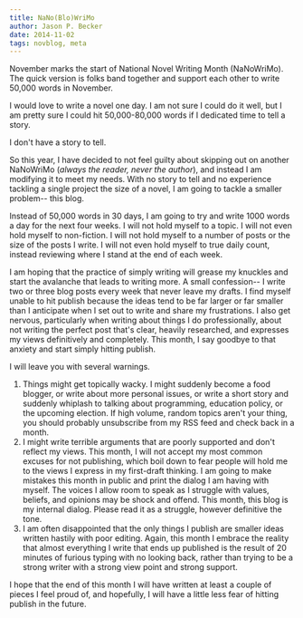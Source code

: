 ```yaml
---
title: NaNo(Blo)WriMo
author: Jason P. Becker
date: 2014-11-02
tags: novblog, meta
---
```


November marks the start of National Novel Writing Month (NaNoWriMo). The quick version is folks band together and support each other to write 50,000 words in November.

I would love to write a novel one day. I am not sure I could do it well, but I am pretty sure I could hit 50,000-80,000 words if I dedicated time to tell a story.

I don't have a story to tell.

So this year, I have decided to not feel guilty about skipping out on another NaNoWriMo (*always the reader, never the author*), and instead I am modifying it to meet my needs. With no story to tell and no experience tackling a single project the size of a novel, I am going to tackle a smaller problem-- this blog.

Instead of 50,000 words in 30 days, I am going to try and write 1000 words a day for the next four weeks. I will not hold myself to a topic. I will not even hold myself to non-fiction. I will not hold myself to a number of posts or the size of the posts I write. I will not even hold myself to true daily count, instead reviewing where I stand at the end of each week.

I am hoping that the practice of simply writing will grease my knuckles and start the avalanche that leads to writing more. A small confession-- I write two or three blog posts every week that never leave my drafts. I find myself unable to hit publish because the ideas tend to be far larger or far smaller than I anticipate when I set out to write and share my frustrations. I also get nervous, particularly when writing about things I do professionally, about not writing the perfect post that's clear, heavily researched, and expresses my views definitively and completely. This month, I say goodbye to that anxiety and start simply hitting publish.

I will leave you with several warnings.

1. Things might get topically wacky. I might suddenly become a food blogger, or write about more personal issues, or write a short story and suddenly whiplash to talking about programming, education policy, or the upcoming election. If high volume, random topics aren't your thing, you should probably unsubscribe from my RSS feed and check back in a month.
2. I might write terrible arguments that are poorly supported and don't reflect my views. This month, I will not accept my most common excuses for not publishing, which boil down to fear people will hold me to the views I express in my first-draft thinking. I am going to make mistakes this month in public and print the dialog I am having with myself. The voices I allow room to speak as I struggle with values, beliefs, and opinions may be shock and offend. This month, this blog is my internal dialog. Please read it as a struggle, however definitive the tone.
3. I am often disappointed that the only things I publish are smaller ideas written hastily with poor editing. Again, this month I embrace the reality that almost everything I write that ends up published is the result of 20 minutes of furious typing with no looking back, rather than trying to be a strong writer with a strong view point and strong support.

I hope that the end of this month I will have written at least a couple of pieces I feel proud of, and hopefully, I will have a little less fear of hitting publish in the future.